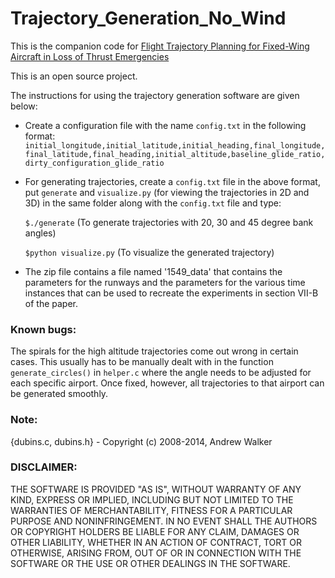 # Trajectory_Generation_No_Wind

This is the companion code for [Flight Trajectory Planning for Fixed-Wing Aircraft in Loss of Thrust Emergencies](http://wcl.cs.rpi.edu/papers/trajectory_tech_report_oct_17.pdf "Research Paper")

This is an open source project.

The instructions for using the trajectory generation software are given below:

* Create a configuration file with the name `config.txt` in the following format: 
		`initial_longitude,initial_latitude,initial_heading,final_longitude,final_latitude,final_heading,initial_altitude,baseline_glide_ratio,dirty_configuration_glide_ratio`


* For generating trajectories, create a `config.txt` file in the above format, put `generate` and `visualize.py` (for viewing the trajectories in 2D and 3D) in the same folder along with the `config.txt` file and type:


	`$./generate` (To generate trajectories with 20, 30 and 45 degree bank angles)


	`$python visualize.py` (To visualize the generated trajectory)


* The zip file contains a file named '1549_data' that contains the parameters for the runways and the parameters for the various time instances that can be used to recreate the experiments in section VII-B of the paper.

### Known bugs:
The spirals for the high altitude trajectories come out wrong in certain cases. 
This usually has to be manually dealt with in the function `generate_circles()` in `helper.c` where the angle needs to be adjusted for each specific airport. 
Once fixed, however, all trajectories to that airport can be generated smoothly.

### Note: 
{dubins.c, dubins.h} - Copyright (c) 2008-2014, Andrew Walker

### DISCLAIMER: 
THE SOFTWARE IS PROVIDED "AS IS", WITHOUT WARRANTY OF ANY KIND, EXPRESS OR IMPLIED, INCLUDING BUT NOT LIMITED TO THE WARRANTIES OF MERCHANTABILITY, FITNESS FOR A PARTICULAR PURPOSE AND NONINFRINGEMENT. IN NO EVENT SHALL THE AUTHORS OR COPYRIGHT HOLDERS BE LIABLE FOR ANY CLAIM, DAMAGES OR OTHER LIABILITY, WHETHER IN AN ACTION OF CONTRACT, TORT OR OTHERWISE, ARISING FROM, OUT OF OR IN CONNECTION WITH THE SOFTWARE OR THE USE OR OTHER DEALINGS IN THE SOFTWARE.

